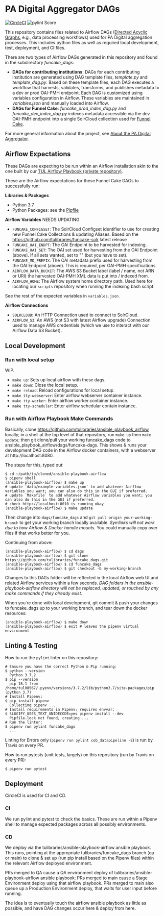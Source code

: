# PA Digital Aggregator DAGs

[![CircleCI](https://circleci.com/gh/tulibraries/funcake_dags.svg?style=svg)](https://circleci.com/gh/tulibraries/funcake_dags)
![pylint Score](https://mperlet.github.io/pybadge/badges/9.47.svg)

This repository contains files related to Airflow DAGs ([Directed Acyclic Graphs](https://airflow.apache.org/docs/apache-airflow/stable/concepts/dags.html), e.g., data processing workflows) used for PA Digital aggregation processes. This includes python files as well as required local development, test, deployment, and CI files.

There are two types of Airflow DAGs generated in this repository and found in the subdirectory *funcake_dags*:
- **DAGs for contributing institutions**: DAGs for each contributing institution are generated using DAG template files, *template.py* and *template_dag.py*. Based on these template files, each DAG executes a workflow that harvests, validates, transforms, and publishes metadata to a dev or prod OAI-PMH endpoint. Each DAG is customized using variables configuration in Airflow. These variables are maintained in *variables.json* and manually loaded into Airflow.
- **DAGs for Funnel Cake**: *funcake_prod_index_dag.py* and *funcake_dev_index_dag.py* indexes metadata accessible via the dev OAI-PMH endpoint into a single SolrCloud collection used for [Funnel Cake](https://github.com/tulibraries/funnel_cake).

For more general information about the project, see [About the PA Digital Aggregator](https://padigital.org/about-aggregator/).

## Airflow Expectations

These DAGs are expecting to be run within an Airflow installation akin to the one built by our [TUL Airflow Playbook (private repository)](https://github.com/tulibraries/ansible-playbook-airflow).

These are the Airflow expectations for these Funnel Cake DAGs to successfully run:

**Libraries & Packages**

- Python 3.7
- Python Packages: see the [Pipfile](Pipfile)

**Airflow Variables**
NEEDS UPDATING

- `FUNCAKE_CONFIGSET`: The SolrCloud Configset identifier to use for creating new Funnel Cake Collections & updating Aliases. Based on the https://github.com/tulibraries/funcake-solr latest release
- `FUNCAKE_OAI_ENDPT`: The OAI Endpoint to be harvested for indexing.
- `FUNCAKE_OAI_SET`: The OAI set used for harvesting from the OAI Endpoint (above). If all sets wanted, set to "" (but you have to set).
- `FUNCAKE_MD_PREFIX`: The OAI metadata prefix used for harvesting from the OAI Endpoint (above). This is required, per OAI-PMH specifications.
- `AIRFLOW_DATA_BUCKET`: The AWS S3 Bucket label (label / name, not ARN or URI) the harvested OAI-PMH XML data is put into / indexed from.
- `AIRFLOW_HOME`: The Airflow system home directory path. Used here for locating our `scripts` repository when running the indexing bash script.

See the rest of the expected variables in `variables.json`.

**Airflow Connections**
- `SOLRCLOUD`: An HTTP Connection used to connect to SolrCloud.
- `AIRFLOW_S3`: An AWS (not S3 with latest Airflow upgrade) Connection used to manage AWS credentials (which we use to interact with our Airflow Data S3 Bucket).

## Local Development

### Run with local setup
WIP.

* `make up`: Sets up local airflow with these dags.
* `make down`: Close the local setup.
* `make reload`: Reload configurations for local setup.
* `make tty-webserver`: Enter airflow webserver container instance.
* `make tty-worker`: Enter airflow worker container instance.
* `make tty-schedular`: Enter airflow schedular contain instance.

### Run with Airflow Playbook Make Commands

Basically, clone https://github.com/tulibraries/ansible_playbook_airflow locally; in a shell at the top level of that repository, run `make up` then `make update`; then git clone/pull your working funcake_dags code to ansible_playbook_airflow/dags/funcake-dags. This shows & runs your development DAG code in the Airflow docker containers, with a webserver at http://localhost:8080.

The steps for this, typed out:

```
$ cd ~/path/to/cloned/ansible-playbook-airflow
$ pipenv shell
(ansible-playbook-airflow) $ make up
# update `data/example-variables.json` to add whatever Airflow variables you want; you can also do this in the GUI if preferred.
# update `Makefile` to add whatever Airflow variables you want; you can also do this in the GUI if preferred.
# check http://localhost:8010 is running okay
(ansible-playbook-airflow) $ make update
```

Then change into `dags/funcake_dags` and `git pull origin your-working-branch` to get your working branch locally available. *Symlinks will not work due to how Airflow & Docker handle mounts.* You could manually copy over files if that works better for you.

Continuing from above:

```
(ansible-playbook-airflow) $ cd dags
(ansible-playbook-airflow) $ git clone https://github.com/tulibraries/funcake_dags.git
(ansible-playbook-airflow) $ cd funcake_dags
(ansible-playbook-airflow) $ git checkout -b my-working-branch
```

Changes to this DAGs folder will be reflected in the local Airflow web UI and related Airflow services within a few seconds. *DAG folders in the ansible-playbook-airflow directory will not be replaced, updated, or touched by any make commands if they already exist.*

When you're done with local development, git commit & push your changes to funcake_dags up to your working branch, and tear down the docker resources:

```
(ansible-playbook-airflow) $ make down
(ansible-playbook-airflow) $ exit # leaves the pipenv virtual environment
```

## Linting & Testing

How to run the `pylint` linter on this repository:

```
# Ensure you have the correct Python & Pip running:
$ python --version
  Python 3.7.2
$ pip --version
  pip 18.1 from /home/tul08567/.pyenv/versions/3.7.2/lib/python3.7/site-packages/pip (python 3.7)
# Install Pipenv:
$ pip install pipenv
  Collecting pipenv ...
# Install requirements in Pipenv; requires envvar:
$ SLUGIFY_USES_TEXT_UNIDECODE=yes pipenv install --dev
  Pipfile.lock not found, creating ...
# Run the linter:
$ pipenv run pylint funcake_dags
  ...
```

Linting for Errors only (`pipenv run pylint cob_datapipeline -E`) is run by Travis on every PR.

How to run pytests (unit tests, largely) on this repository (run by Travis on every PR):

```
$ pipenv run pytest
```

## Deployment

CircleCI is used for CI and CD.

### CI

We run pylint and pytest to check the basics. These are run within a Pipenv shell to manage expected packages across all possibly environments.

### CD

We deploy via the tulibraries/ansible-playbook-airflow ansible playbook. This runs, pointing at the appropriate tulibraries/funcake_dags branch (qa or main) to clone & set up (run pip install based on the Pipenv files) within the relevant Airflow deployed environment.

PRs merged to QA cause a QA environment deploy of tulibraries/ansible-playbook-airflow ansible playbook; PRs merged to main cause a Stage Environment deploy using that airflow playbook. PRs merged to main also queue up a Production Environment deploy, that waits for user input before running.

The idea is to eventually touch the airflow ansible playbook as little as possible, and have DAG changes occur here & deploy from here.
